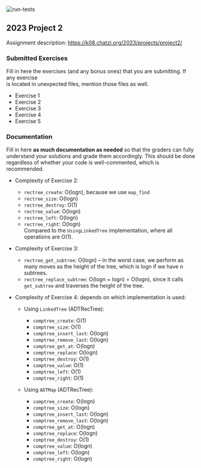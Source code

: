 ![run-tests](../../workflows/run-tests/badge.svg)

## 2023 Project 2

Assignment description: https://k08.chatzi.org/2023/projects/project2/

### Submitted Exercises

Fill in here the exercises (and any bonus ones) that you are submitting. If any exercise  
is located in unexpected files, mention those files as well.

- Exercise 1  
- Exercise 2  
- Exercise 3  
- Exercise 4  
- Exercise 5  

### Documentation

Fill in here __as much documentation as needed__ so that the graders can fully  
understand your solutions and grade them accordingly. This should be done  
regardless of whether your code is well-commented, which is recommended.

- Complexity of Exercise 2:
  - `rectree_create`: O(logn), because we use `map_find`
  - `rectree_size`: O(logn)
  - `rectree_destroy`: O(1)
  - `rectree_value`: O(logn)
  - `rectree_left`: O(logn)
  - `rectree_right`: O(logn)  
  Compared to the `UsingLinkedTree` implementation, where all operations are O(1).

- Complexity of Exercise 3:
  - `rectree_get_subtree`: O(logn) – in the worst case, we perform as many moves as the height of the tree, which is logn if we have n subtrees.
  - `rectree_replace_subtree`: O(logn + logn) = O(logn), since it calls `get_subtree` and traverses the height of the tree.

- Complexity of Exercise 4: depends on which implementation is used:
  
  - Using `LinkedTree` (ADTRecTree):
    - `comptree_create`: O(1)
    - `comptree_size`: O(1)
    - `comptree_insert_last`: O(logn)
    - `comptree_remove_last`: O(logn)
    - `comptree_get_at`: O(logn)
    - `comptree_replace`: O(logn)
    - `comptree_destroy`: O(1)
    - `comptree_value`: O(1)
    - `comptree_left`: O(1)
    - `comptree_right`: O(1)

  - Using `ADTMap` (ADTRecTree):
    - `comptree_create`: O(logn)
    - `comptree_size`: O(logn)
    - `comptree_insert_last`: O(logn)
    - `comptree_remove_last`: O(logn)
    - `comptree_get_at`: O(logn)
    - `comptree_replace`: O(logn)
    - `comptree_destroy`: O(1)
    - `comptree_value`: O(logn)
    - `comptree_left`: O(logn)
    - `comptree_right`: O(logn)
